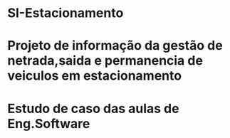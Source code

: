# SI-Estacionamento
# Projeto de informação da gestão de netrada,saida e permanencia de veiculos em estacionamento
# Estudo de caso das aulas de Eng.Software
